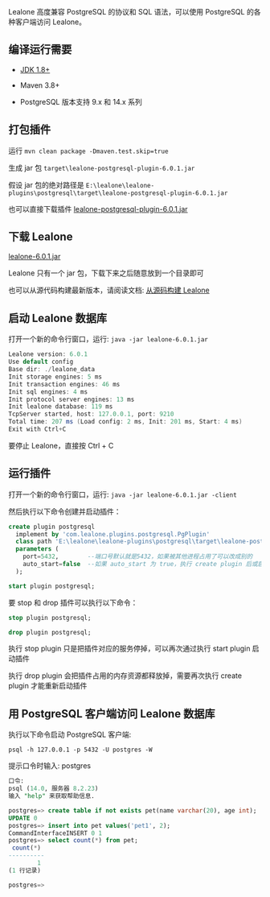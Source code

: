 Lealone 高度兼容 PostgreSQL 的协议和 SQL 语法，可以使用 PostgreSQL 的各种客户端访问 Lealone。


## 编译运行需要

* [JDK 1.8+](https://www.oracle.com/java/technologies/downloads/)

* Maven 3.8+

* PostgreSQL 版本支持 9.x 和 14.x 系列


## 打包插件

运行 `mvn clean package -Dmaven.test.skip=true`

生成 jar 包 `target\lealone-postgresql-plugin-6.0.1.jar`

假设 jar 包的绝对路径是 `E:\lealone\lealone-plugins\postgresql\target\lealone-postgresql-plugin-6.0.1.jar`

也可以直接下载插件 [lealone-postgresql-plugin-6.0.1.jar](https://github.com/lealone-plugins/.github/releases/download/lealone-plugins-6.0.1/lealone-postgresql-plugin-6.0.1.jar)


## 下载 Lealone

[lealone-6.0.1.jar](https://github.com/lealone/Lealone/releases/download/lealone-6.0.1/lealone-6.0.1.jar)

Lealone 只有一个 jar 包，下载下来之后随意放到一个目录即可

也可以从源代码构建最新版本，请阅读文档: [从源码构建 Lealone](https://github.com/lealone/Lealone-Docs/blob/master/%E5%BA%94%E7%94%A8%E6%96%87%E6%A1%A3/%E4%BB%8E%E6%BA%90%E7%A0%81%E6%9E%84%E5%BB%BALealone.md)


## 启动 Lealone 数据库

打开一个新的命令行窗口，运行: `java -jar lealone-6.0.1.jar`

```java
Lealone version: 6.0.1
Use default config
Base dir: ./lealone_data
Init storage engines: 5 ms
Init transaction engines: 46 ms
Init sql engines: 4 ms
Init protocol server engines: 13 ms
Init lealone database: 119 ms
TcpServer started, host: 127.0.0.1, port: 9210
Total time: 207 ms (Load config: 2 ms, Init: 201 ms, Start: 4 ms)
Exit with Ctrl+C
```

要停止 Lealone，直接按 Ctrl + C


## 运行插件

打开一个新的命令行窗口，运行: `java -jar lealone-6.0.1.jar -client`

然后执行以下命令创建并启动插件：

```sql
create plugin postgresql
  implement by 'com.lealone.plugins.postgresql.PgPlugin' 
  class path 'E:\lealone\lealone-plugins\postgresql\target\lealone-postgresql-plugin-6.0.1.jar'
  parameters (
    port=5432,        --端口号默认就是5432，如果被其他进程占用了可以改成别的
    auto_start=false  --如果 auto_start 为 true，执行 create plugin 后或启动数据库时都会自动启动插件
  );

start plugin postgresql;
```

要 stop 和 drop 插件可以执行以下命令：

```sql
stop plugin postgresql;

drop plugin postgresql;
```

执行 stop plugin 只是把插件对应的服务停掉，可以再次通过执行 start plugin 启动插件

执行 drop plugin 会把插件占用的内存资源都释放掉，需要再次执行 create plugin 才能重新启动插件


## 用 PostgreSQL 客户端访问 Lealone 数据库

执行以下命令启动 PostgreSQL 客户端:

`psql -h 127.0.0.1 -p 5432 -U postgres -W`

提示口令时输入: postgres

```sql
口令:
psql (14.0, 服务器 8.2.23)
输入 "help" 来获取帮助信息.

postgres=> create table if not exists pet(name varchar(20), age int);
UPDATE 0
postgres=> insert into pet values('pet1', 2);
CommandInterfaceINSERT 0 1
postgres=> select count(*) from pet;
 count(*)
----------
        1
(1 行记录)

postgres=>
```
